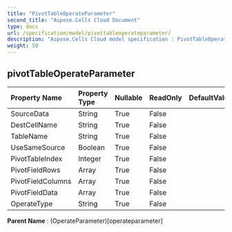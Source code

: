 ```yaml
---
title: "PivotTableOperateParameter"
second_title: "Aspose.Cells Cloud Document"
type: docs
url: /specification/model/pivottableoperateparameter/
description: "Aspose.Cells Cloud model specification : PivotTableOperateParameter. Effortlessly handle Excel and other spreadsheet documents with features like opening, generating, editing, splitting, merging, comparing, and converting."
weight: 50
---
```


## **pivotTableOperateParameter**

 

| Property Name | Property Type | Nullable |  ReadOnly | DefaultValue | Description | 
| :- | :- | :- |:- |  :- | :- |
| SourceData | String | True |  False |  |  |  
| DestCellName | String | True |  False |  |  |  
| TableName | String | True |  False |  |  |  
| UseSameSource | Boolean | True |  False |  |  |  
| PivotTableIndex | Integer | True |  False |  |  |  
| PivotFieldRows | Array<Integer> | True |  False |  |  |  
| PivotFieldColumns | Array<Integer> | True |  False |  |  |  
| PivotFieldData | Array<Integer> | True |  False |  |  |  
| OperateType | String | True |  False |  |  |  

**Parent Name** : (OperateParameter)[operateparameter]

